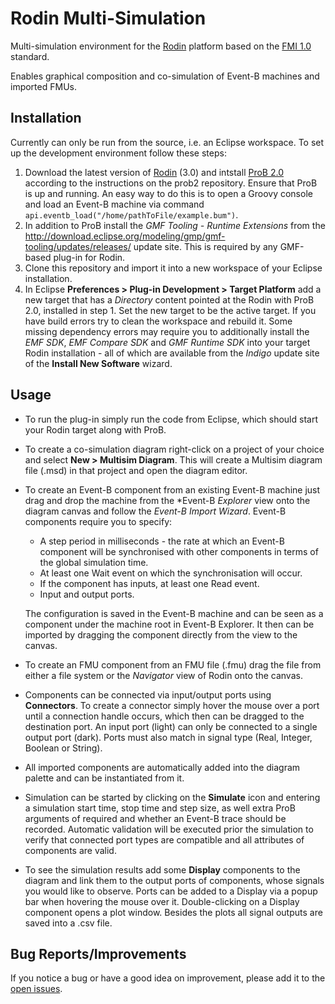 Rodin Multi-Simulation
======================

Multi-simulation environment for the [Rodin](http://sourceforge.net/projects/rodin-b-sharp/) platform based on the [FMI 1.0](https://www.fmi-standard.org) standard.

Enables graphical composition and co-simulation of Event-B machines and imported FMUs.

Installation
------------
Currently can only be run from the source, i.e. an Eclipse workspace. To set up the development environment follow these steps:

1. Download the latest version of [Rodin](http://sourceforge.net/projects/rodin-b-sharp/) (3.0) and intstall [ProB 2.0](https://github.com/bendisposto/prob2) according to the instructions on the prob2 repository. Ensure that ProB is up and running. An easy way to do this is to open a Groovy console and load an Event-B machine via command `api.eventb_load("/home/pathToFile/example.bum")`.
2. In addition to ProB install the *GMF Tooling - Runtime Extensions* from the http://download.eclipse.org/modeling/gmp/gmf-tooling/updates/releases/ update site. This is required by any GMF-based plug-in for Rodin.
3. Clone this repository and import it into a new workspace of your Eclipse installation.
4. In Eclipse **Preferences > Plug-in Development > Target Platform** add a new target that has a *Directory* content pointed at the Rodin with ProB 2.0, installed in step 1. Set the new target to be the active target. If you have build errors try to clean the workspace and rebuild it. Some missing dependency errors may require you to additionally install the *EMF SDK*, *EMF Compare SDK* and *GMF Runtime SDK* into your target Rodin installation - all of which are available from the *Indigo* update site of the **Install New Software** wizard.

Usage
-----
* To run the plug-in simply run the code from Eclipse, which should start your Rodin target along with ProB.
* To create a co-simulation diagram right-click on a project of your choice and select **New > Multisim Diagram**. This will create a Multisim diagram file (.msd) in that project and open the diagram editor.
* To create an Event-B component from an existing Event-B machine just drag and drop the machine from the *Event-B *Explorer* view onto the diagram canvas and follow the *Event-B Import Wizard*. Event-B components require you to specify:
  *  A step period in milliseconds - the rate at which an Event-B component will be synchronised with other components in terms of the global simulation time.
  *  At least one Wait event on which the synchronisation will occur.
  *  If the component has inputs, at least one Read event.
  *  Input and output ports.
  
  The configuration is saved in the Event-B machine and can be seen as a component under the machine root in Event-B Explorer. It then can be imported by dragging the component directly from the view to the canvas.
* To create an FMU component from an FMU file (.fmu) drag the file from either a file system or the *Navigator* view of Rodin onto the canvas.
* Components can be connected via input/output ports using **Connectors**. To create a connector simply hover the mouse over a port until a connection handle occurs, which then can be dragged to the destination port. An input port (light) can only be connected to a single output port (dark). Ports must also match in signal type (Real, Integer, Boolean or String).
* All imported components are automatically added into the diagram palette and can be instantiated from it.
* Simulation can be started by clicking on the **Simulate** icon and entering a simulation start time, stop time and step size, as well extra ProB arguments of required and whether an Event-B trace should be recorded. Automatic validation will be executed prior the simulation to verify that connected port types are compatible and all attributes of components are valid.
* To see the simulation results add some **Display** components to the diagram and link them to the output ports of components, whose signals you would like to observe. Ports can be added to a Display via a popup bar when hovering the mouse over it. Double-clicking on a Display component opens a plot window. Besides the plots all signal outputs are saved into a .csv file.

Bug Reports/Improvements
------------------------
If you notice a bug or have a good idea on improvement, please add it to the [open issues](https://github.com/snursmumrik/rms2/issues?state=open).
